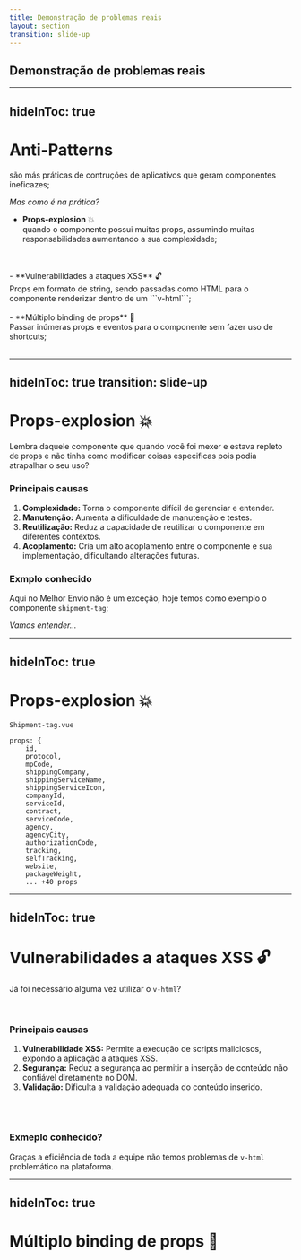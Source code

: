 ```yaml
---
title: Demonstração de problemas reais
layout: section
transition: slide-up
---
```


<!-- Styles Management -->
<section>
  <h1 class="section-title">
    Demonstração de problemas reais
  </h1>
</section>

---
hideInToc: true
---

# Anti-Patterns

são más práticas de contruções de aplicativos que geram componentes ineficazes;

<i>Mas como é na prática?</i>

- **Props-explosion** 💥 <br> quando o componente possui muitas props, assumindo muitas responsabilidades aumentando a sua complexidade;
<br>
<br>
- **Vulnerabilidades a ataques XSS** 🔓 <br> Props em formato de string, sendo passadas como HTML para o componente renderizar dentro de um ```v-html```;
<br>
<br>
- **Múltiplo binding de props** 🧬 <br> Passar inúmeras props e eventos para o componente sem fazer uso de shortcuts;
<br>
<br>

---
hideInToc: true
transition: slide-up
---

# Props-explosion 💥

Lembra daquele componente que quando você foi mexer e estava repleto de props e não tinha como modificar coisas especificas pois podia atrapalhar o seu uso?

### Principais causas
1. **Complexidade:** Torna o componente difícil de gerenciar e entender.
2. **Manutenção:** Aumenta a dificuldade de manutenção e testes.
3. **Reutilização:** Reduz a capacidade de reutilizar o componente em diferentes contextos.
4. **Acoplamento:** Cria um alto acoplamento entre o componente e sua implementação, dificultando alterações futuras.

### Exmplo conhecido
Aqui no Melhor Envio não é um exceção, hoje temos como exemplo o componente  `shipment-tag`;

<i>Vamos entender...</i>

---
hideInToc: true
---

# Props-explosion 💥

`Shipment-tag.vue`

```
props: {
    id,
    protocol,
    mpCode,
    shippingCompany,
    shippingServiceName,
    shippingServiceIcon,
    companyId,
    serviceId,
    contract,
    serviceCode,
    agency,
    agencyCity,
    authorizationCode,
    tracking,
    selfTracking,
    website,
    packageWeight,
    ... +40 props
```

---
hideInToc: true
---

# Vulnerabilidades a ataques XSS 🔓

Já foi necessário alguma vez utilizar o `v-html`?

<br>

### Principais causas
1. **Vulnerabilidade XSS:** Permite a execução de scripts maliciosos, expondo a aplicação a ataques XSS.
2. **Segurança:** Reduz a segurança ao permitir a inserção de conteúdo não confiável diretamente no DOM.
3. **Validação:** Dificulta a validação adequada do conteúdo inserido.

<br>
<br>

### Exmeplo conhecido?
Graças a eficiência de toda a equipe não temos problemas de `v-html` problemático na plataforma.

---
hideInToc: true
---

# Múltiplo binding de props 🧬
